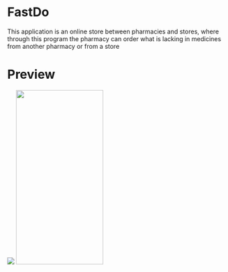 # FastDo

This application is an online store between pharmacies and stores, where through this program the pharmacy can order what is lacking in medicines from another pharmacy or from a store

# Preview
<img src="https://play-lh.googleusercontent.com/_NeXLt5Y--VRFlmBDVh_Or3GErWfG0YAMH2aNjd6NIVRnNTsH46j7fgZ-jw02WycTyw=w1920-h938-rw"/> <img src="https://play-lh.googleusercontent.com/dB2m1o1nyc94kcBSMQmqAzc4q4xXZz8u8NKsYBaw45-HQwcgspLU5AStTY1pSDFciObj=w720-h310-rw" height="400" width="200">


